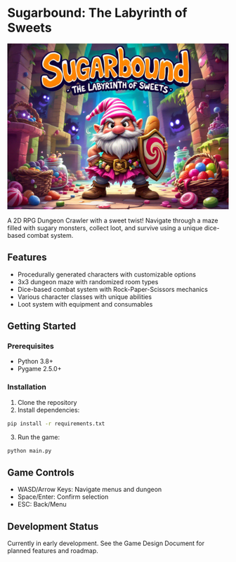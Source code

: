 # Sugarbound: The Labyrinth of Sweets

![Game Cover](pics/6155dd19-de40-4bb4-9f4a-7f95a5938bd9.jpg)

A 2D RPG Dungeon Crawler with a sweet twist! Navigate through a maze filled with sugary monsters, collect loot, and survive using a unique dice-based combat system.

## Features

- Procedurally generated characters with customizable options
- 3x3 dungeon maze with randomized room types
- Dice-based combat system with Rock-Paper-Scissors mechanics
- Various character classes with unique abilities
- Loot system with equipment and consumables

## Getting Started

### Prerequisites

- Python 3.8+
- Pygame 2.5.0+

### Installation

1. Clone the repository
2. Install dependencies:
```bash
pip install -r requirements.txt
```
3. Run the game:
```bash
python main.py
```

## Game Controls

- WASD/Arrow Keys: Navigate menus and dungeon
- Space/Enter: Confirm selection
- ESC: Back/Menu

## Development Status

Currently in early development. See the Game Design Document for planned features and roadmap.
